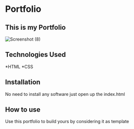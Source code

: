 # Portfolio
## This is my Portfolio


![Screenshot (8)](https://user-images.githubusercontent.com/107381130/183253696-ec61e14a-7e07-41e4-8f1d-52592b5a5203.png)

## Technologies Used

*HTML
*CSS

## Installation
No need to install any software just open up the index.html

## How to use
Use this portfolio to build yours by considering it as template
